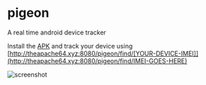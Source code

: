 # pigeon
A real time android device tracker

Install the [APK](https://github.com/theapache64/pigeon/releases/download/v1.1/pigeon_v1.1.apk) and track your device using [http://theapache64.xyz:8080/pigeon/find/[YOUR-DEVICE-IMEI]](http://theapache64.xyz:8080/pigeon/find/IMEI-GOES-HERE)

![screenshot](https://raw.githubusercontent.com/theapache64/pigeon/master/screenshot.png)

